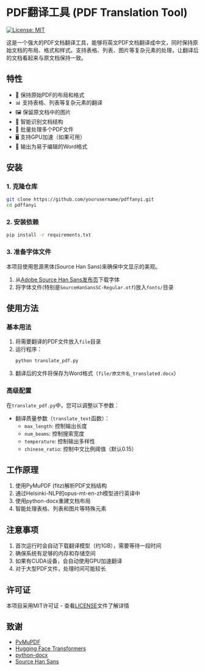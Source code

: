 # PDF翻译工具 (PDF Translation Tool)

[![License: MIT](https://img.shields.io/badge/License-MIT-yellow.svg)](https://opensource.org/licenses/MIT)

这是一个强大的PDF文档翻译工具，能够将英文PDF文档翻译成中文，同时保持原始文档的布局、格式和样式。支持表格、列表、图片等复杂元素的处理，让翻译后的文档看起来与原文档保持一致。

## 特性

- 🚀 保持原始PDF的布局和格式
- 📊 支持表格、列表等复杂元素的翻译
- 🖼️ 保留原文档中的图片
- 🎯 智能识别文档结构
- 🔄 批量处理多个PDF文件
- 🖥️ 支持GPU加速（如果可用）
- 📝 输出为易于编辑的Word格式

## 安装

### 1. 克隆仓库

```bash
git clone https://github.com/yourusername/pdffanyi.git
cd pdffanyi
```

### 2. 安装依赖

```bash
pip install -r requirements.txt
```

### 3. 准备字体文件

本项目使用思源黑体(Source Han Sans)来确保中文显示的美观。

1. 从[Adobe Source Han Sans发布页](https://github.com/adobe-fonts/source-han-sans/releases)下载字体
2. 将字体文件(特别是`SourceHanSansSC-Regular.otf`)放入`fonts/`目录

## 使用方法

### 基本用法

1. 将需要翻译的PDF文件放入`file`目录
2. 运行程序：
   ```bash
   python translate_pdf.py
   ```
3. 翻译后的文件将保存为Word格式（`file/原文件名_translated.docx`）

### 高级配置

在`translate_pdf.py`中，您可以调整以下参数：

- 翻译质量参数（`translate_text`函数）：
  - `max_length`: 控制输出长度
  - `num_beams`: 控制搜索宽度
  - `temperature`: 控制输出多样性
  - `chinese_ratio`: 控制中文比例阈值（默认0.15）

## 工作原理

1. 使用PyMuPDF (fitz)解析PDF文档结构
2. 通过Helsinki-NLP的opus-mt-en-zh模型进行英译中
3. 使用python-docx重建文档布局
4. 智能处理表格、列表和图片等特殊元素


## 注意事项

1. 首次运行时会自动下载翻译模型（约1GB），需要等待一段时间
2. 确保系统有足够的内存和存储空间
3. 如果有CUDA设备，会自动使用GPU加速翻译
4. 对于大型PDF文件，处理时间可能较长

## 许可证

本项目采用MIT许可证 - 查看[LICENSE](LICENSE)文件了解详情

## 致谢

- [PyMuPDF](https://github.com/pymupdf/PyMuPDF)
- [Hugging Face Transformers](https://github.com/huggingface/transformers)
- [python-docx](https://github.com/python-openxml/python-docx)
- [Source Han Sans](https://github.com/adobe-fonts/source-han-sans)
